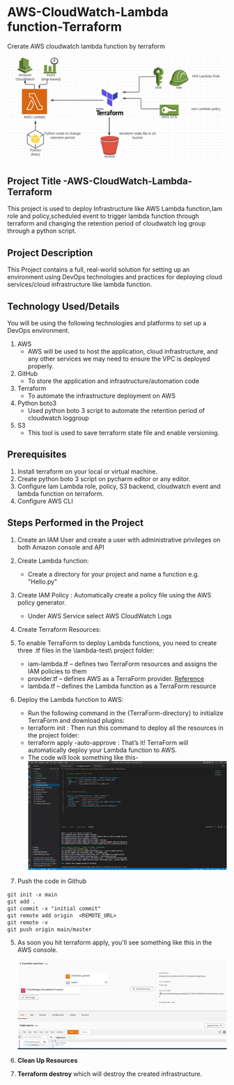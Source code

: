 # AWS-CloudWatch-Lambda function-Terraform
Crerate AWS cloudwatch lambda function by terraform

![This is an image](https://github.com/tanuj888/AWS-CloudWatch-Lambda/blob/main/AWS-LAMBDA.JPG)
## Project Title -AWS-CloudWatch-Lambda-Terraform
This project is used to deploy Infrastructure like AWS Lambda function,Iam role and policy,scheduled event to trigger lambda function through terraform and changing the retention period of cloudwatch log group through a python script.
## Project Description
This Project contains a full, real-world solution for setting up an environment using DevOps technologies and practices for deploying cloud services/cloud infrastructure like lambda function.
## Technology Used/Details
You will be using the following technologies and platforms to set up a DevOps environment.
1. AWS 
   - AWS will be used to host the application, cloud infrastructure, and any other services we may need to ensure the VPC is deployed properly.
2. GitHub
   - To store the application and infrastructure/automation code
3. Terraform
   - To automate the infrastructure deployment on AWS 
4. Python boto3
    - Used python boto 3 script to automate the retention period of cloudwatch loggroup
5. S3
    - This tool is used to save terraform state file and enable versioning.
## Prerequisites
1. Install terraform on your local or virtual machine.
2. Create python boto 3 script on pycharm editor or any editor.
3. Configure Iam Lambda role, policy, S3 backend, cloudwatch event and lambda function on terraform.
5. Configure AWS CLI

## Steps Performed in the Project
1. Create an IAM User  and create a user with administrative privileges on both Amazon console and API
2. Create Lambda function:
    - Create a directory for your project and name a function e.g. "Hello.py"
3. Create IAM Policy : Automatically create a policy file using the AWS policy generator.
    - Under AWS Service select AWS CloudWatch Logs
4. Create Terraform Resources:
5. To enable TerraForm to deploy Lambda functions, you need to create three .tf files in the \lambda-test\ project folder:
    - iam-lambda.tf – defines two TerraForm resources and assigns the IAM policies to them
    - provider.tf – defines AWS as a TerraForm provider. [Reference](https://registry.terraform.io/providers/hashicorp/aws/latest/docs)
    - lambda.tf – defines the Lambda function as a TerraForm resource
6. Deploy the Lambda function to AWS:
   - Run the following command in the {TerraForm-directory} to initialize TerraForm and download plugins:
   - terraform init : Then run this command to deploy all the resources in the project folder:
   - terraform apply -auto-approve : That’s it! TerraForm will automatically deploy your Lambda function to AWS.
   - The code will look something like this-
   ![This is an image](https://github.com/tanuj888/AWS-CloudWatch-Lambda/blob/main/terraform.JPG)
     
8. Push the code in Github
 ````
 git init -x main
 git add .
 git commit -x "initial commit"
 git remote add origin  <REMOTE_URL> 
 git remote -v
 git push origin main/master
 ````
5. As soon you hit terraform apply, you'll see something like this in the AWS console.

   ![](https://github.com/tanuj888/AWS-CloudWatch-Lambda/blob/main/LAMBDA_FN.JPG) 
6. **Clean Up Resources**
7. **Terraform destroy**  which will destroy the created infrastructure. 

